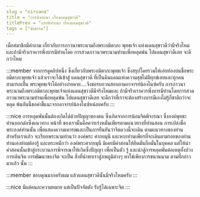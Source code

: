 ```yaml
---
slug = "nirvana"
title = "การพิจารณา เรื่องแดนสุขาวดี"
titlePrev = "การพิจารณา เรื่องแดนสุขาวดี"
tags = ["ข้อธรรม"]
---
```



เมื่อสมาชิกมีคำถาม เกี่ยวกับการภาวนาพระนามถึงพระอมิตาภะ
พุทธเจ้า แห่งแดนสุขาวดีว่ามีจริงไหม และถ้ามีจริงเราควรพึ่งบารมีท่านโดย
การสวดภาวนาพระนามท่านเพื่อหลุดพ้น ไปแดนสุขาวดีเลย จะดีกว่าไหม

:::member
จากการดูคลิปหนึ่ง ซึ่งเกี่ยวกับพระอมิตาภะพุทธเจ้า
ซึ่งสรุปโดยรวมให้เอ่ยท่องบ่นชื่อพระอมิตาภะพุทธเจ้า แล้วเราจะได้เข้าสู่
แดนสุขาวดี ที่เป็นดินแดนแห่งความสุขไม่มีทุกข์เลยและทุกคนสามารถเป็น
พระพุทธเจ้าได้อย่างง่ายดาย....จึงขอรบกวนสอบถามอาจารย์น้องไนซ์ครับ
การภาวนาพระนามถึงพระอมิตาภะพุทธเจ้าแห่งแดนสุขาวดีมีจริงไหมและ
ถ้ามีจริงเราควรพึ่งบารมีท่านโดยการสวดภาวนาพระนามท่านเพื่อหลุดพ้น
ไปแดนสุขาวดีเลย จะดีกว่าที่เราจะต้องสร้างบารมีเองไม่รู้กี่ชาติกว่าจะหลุด
พ้นอันนี้ขอคำชี้แนะจากอาจารย์น้องไนซ์หน่อยครับ
:::

:::nice
การหลุดพันนั้นต้องเกิดได้ด้วยปัญญาของตน
ซึ่งเกิดจากการน้อมจิตพิจารณา ซึ่งองค์พุทธะท่านบอกต่อซึ่งแนวทาง หน้าที่
ของเรานั้นคือควรเร่งหมั่นเพียรตามแนวทางที่ท่านสอน การเปล่งชื่อ
พระองค์ท่านนั้น เพื่อแสดงความเคารพและเป็นการยืนยันว่าจิตดวงนี้จะเดิน
ตามแนวทางของท่าน สำหรับเราแล้ว จะเรียกพระนามท่านว่า องค์พระ
ศากยมุนี และหากท่านเพียรที่จะเดินตามรอยของท่าน ท่านเองย่อมต้องรู้
และตระหนักว่า องค์พระศากยมุนี มิเคยมีคำสอนให้ยึดมั่นถือมั่นในบุคคล
แต่ให้นำคำสอนนั้นเข้าสู่กระบวนการพิจารณาให้เกิดซึ่งปัญญา เพื่อเป็นตัว
รู้ และนำสู่การหลุดพันต่อเหตุทั้งปวงการเดินจิต การพัฒนาของจิต จะเป็น
สิ่งที่นำพาเราสู่ภพภูมิต่างๆ หาใช่เพียงการขนานนาม ตามที่กล่าวมาแล้ว
นั้น
:::

:::member
ขอบคุณมากครับผม แล้วแดนสุขาวดีนั้นมีจริงไหมครับ
:::

:::nice
มีแต่คนละความหมาย แต่เป็นปัจจัตตัง รับรู้ได้เฉพาะจิต
:::
